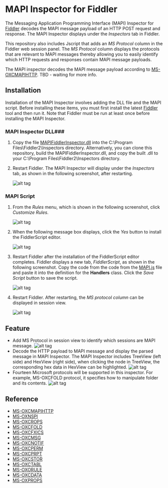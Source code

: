 # MAPI Inspector for Fiddler
The Messaging Application Programming Interface (MAPI) Inspector for [Fiddler](http://www.telerik.com/fiddler) decodes the MAPI message payload of an HTTP POST request and response. The MAPI Inspector displays under the *Inspectors* tab in Fiddler.

This repository also includes Jscript that adds an *MS Protocol* column in the Fiddler web session panel. The *MS Protocol* column displays the protocols that are relevant to MAPI messages thereby allowing you to easily identify which HTTP requests and responses contain MAPI message payloads.

The MAPI inspector decodes the MAPI message payload according to [MS-OXCMAPIHTTP](https://msdn.microsoft.com/en-us/library/Dn530952(v=EXCHG.80).aspx). TBD - waiting for more info.

## Installation 
Installation of the MAPI Inspector involves adding the DLL file and the MAPI script. Before installing these items, you must first install the latest [Fiddler](http://www.telerik.com/fiddler) tool and then run it. Note that Fiddler must be run at least once before installing the MAPI Inspector.

### MAPI Inspector DLL###
1. Copy the file [MAPIFiddlerInspector.dll](https://github.com/OfficeDev/MAPI-Inspector-for-Fiddler/blob/master/MAPIFiddlerInspector.dll) into the C:\Program Files\Fiddler2\Inspectors directory. Alternatively, you can clone this repository, build the MAPIFiddlerInspector.dll, and copy the built .dll to your C:\Program Files\Fiddler2\Inspectors directory.
2. Restart Fiddler. The MAPI Inspector will display under the *Inspectors* tab, as shown in the following screenshot, after restarting.

    ![alt tag](https://cloud.githubusercontent.com/assets/13864956/10044516/329c59c4-622e-11e5-9b68-8ef920d4ead8.jpg)

### MAPI Script ###

1. From the *Rules* menu, which is shown in the following screenshot, click *Customize Rules*.
    
    ![alt tag](https://cloud.githubusercontent.com/assets/13864956/10038377/a6e8d104-61f7-11e5-9a84-989fcf135f2c.png)

2. When the following message box displays, click the *Yes* button to install the FiddlerScript editor.

    ![alt tag](https://cloud.githubusercontent.com/assets/13864956/10044513/2d5a400c-622e-11e5-9b1c-3cb44c11eb15.jpg)

3. Restart Fiddler after the installation of the FiddlerScript editor completes. Fiddler displays a new tab, *FiddlerScript*, as shown in the following screenshot. Copy the code from the code from the [MAPI.js](https://github.com/OfficeDev/MAPI-Inspector-for-Fiddler/blob/master/MAPI.js) file and paste it into the definition for the **Handlers** class. Click the *Save Script* button to save the script.

    ![alt tag](https://cloud.githubusercontent.com/assets/13864956/10044440/9fc2b382-622d-11e5-8308-a642768bf28a.jpg)

4. Restart Fiddler. After restarting, the *MS protocol column* can be displayed in session view.

    ![alt tag](https://cloud.githubusercontent.com/assets/13864956/10045590/6689c232-6236-11e5-9751-0caf596b3bba.jpg)

## Feature

- Add MS Protocol in session view to identify which sessions are MAPI message. 
![alt tag](https://cloud.githubusercontent.com/assets/13864956/10044752/f405a25e-622f-11e5-8dca-c2f5c5521445.jpg)
- Decode the HTTP payload to MAPI message and display the parsed message in MAPI Inspector. The MAPI Inspector includes TreeView (left side) and HexView (right side), when clicking the node in TreeView, the corresponding hex data in HexView can be highlighted.
![alt tag](https://cloud.githubusercontent.com/assets/13864956/10045590/6689c232-6236-11e5-9751-0caf596b3bba.jpg)
- Fourteen Microsoft protocols will be supported in this inspector. For example, MS-OXCFOLD protocol, it specifies how to manipulate folder and its contents. 
![alt tag](https://cloud.githubusercontent.com/assets/13864956/10046218/f1a3c338-6239-11e5-9d3f-38f8d99e42df.jpg)

## Reference
 * [MS-OXCMAPIHTTP](https://msdn.microsoft.com/en-us/library/Dn530952(v=EXCHG.80).aspx)
 * [MS-OXNSPI](https://msdn.microsoft.com/en-us/library/hh354767(v=exchg.80).aspx)
 * [MS-OXCROPS](https://msdn.microsoft.com/en-us/library/cc425494(v=exchg.80).aspx)
 * [MS-OXCFOLD](https://msdn.microsoft.com/en-us/library/cc433475(v=exchg.80).aspx)
 * [MS-OXCFXICS](https://msdn.microsoft.com/en-us/library/cc463916(v=exchg.80).aspx)
 * [MS-OXCMSG](https://msdn.microsoft.com/en-us/library/cc463900(v=exchg.80).aspx)
 * [MS-OXCNOTIF](https://msdn.microsoft.com/en-us/library/cc463898(v=exchg.80).aspx)
 * [MS-OXCPERM](https://msdn.microsoft.com/en-us/library/cc463904(v=exchg.80).aspx)
 * [MS-OXCPRPT](https://msdn.microsoft.com/en-us/library/Cc425503(v=EXCHG.80).aspx)
 * [MS-OXCSTOR](https://msdn.microsoft.com/en-us/library/Cc433479(v=EXCHG.80).aspx)
 * [MS-OXCTABL](https://msdn.microsoft.com/en-us/library/cc433478(v=exchg.80).aspx)
 * [MS-OXORULE](https://msdn.microsoft.com/en-us/library/Cc463893(v=EXCHG.80).aspx)
 * [MS-OXCDATA](https://msdn.microsoft.com/en-us/library/cc425496(v=exchg.80).aspx)
 * [MS-OXPROPS](https://msdn.microsoft.com/en-us/library/cc433490(v=exchg.80).aspx)

